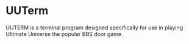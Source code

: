 # UUTerm
UUTERM is a terminal program designed specifically for use in playing Ultimate Universe the popular BBS door game.
